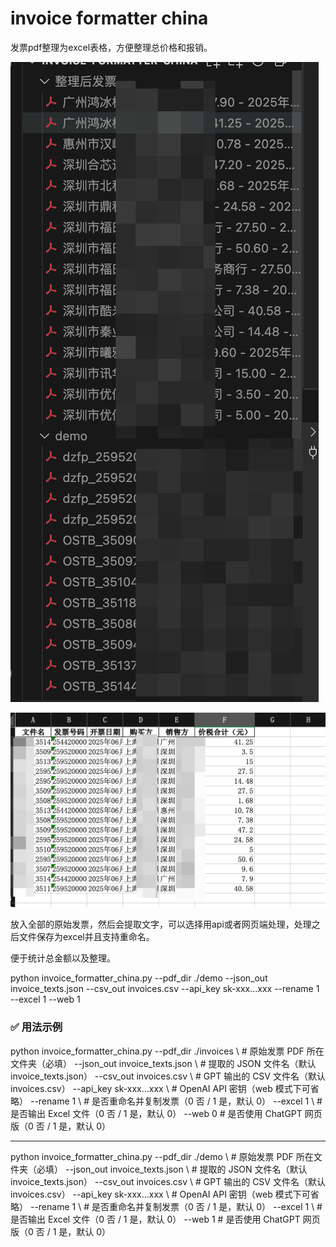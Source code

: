 # invoice formatter china

发票pdf整理为excel表格，方便整理总价格和报销。

![1750438515700](image/README/1750438515700.png)


![1750441850531](image/README/1750441850531.png)



放入全部的原始发票，然后会提取文字，可以选择用api或者网页端处理，处理之后文件保存为excel并且支持重命名。

便于统计总金额以及整理。

python invoice_formatter_china.py  --pdf_dir ./demo  --json_out invoice_texts.json --csv_out invoices.csv --api_key sk-xxx...xxx --rename 1 --excel 1 --web 1

### ✅ 用法示例

python invoice_formatter_china.py
  --pdf_dir ./invoices \                     # 原始发票 PDF 所在文件夹（必填）
  --json_out invoice_texts.json \            # 提取的 JSON 文件名（默认 invoice_texts.json）
  --csv_out invoices.csv \                   # GPT 输出的 CSV 文件名（默认 invoices.csv）
  --api_key sk-xxx...xxx \                   # OpenAI API 密钥（web 模式下可省略）
  --rename 1 \                                # 是否重命名并复制发票（0 否 / 1 是，默认 0）
  --excel 1 \                                 # 是否输出 Excel 文件（0 否 / 1 是，默认 0）
  --web 0                                     # 是否使用 ChatGPT 网页版（0 否 / 1 是，默认 0）

---

python invoice_formatter_china.py
  --pdf_dir ./demo \                     # 原始发票 PDF 所在文件夹（必填）
  --json_out invoice_texts.json \            # 提取的 JSON 文件名（默认 invoice_texts.json）
  --csv_out invoices.csv \                   # GPT 输出的 CSV 文件名（默认 invoices.csv）
  --api_key sk-xxx...xxx \                   # OpenAI API 密钥（web 模式下可省略）
  --rename 1 \                                # 是否重命名并复制发票（0 否 / 1 是，默认 0）
  --excel 1 \                                 # 是否输出 Excel 文件（0 否 / 1 是，默认 0）
  --web 1                                     # 是否使用 ChatGPT 网页版（0 否 / 1 是，默认 0）
